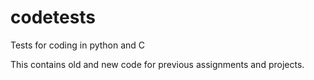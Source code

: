 # codetests
Tests for coding in python and C

This contains old and new code for previous assignments and projects.



